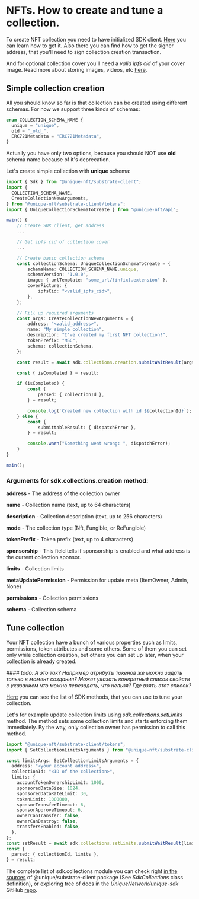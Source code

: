 # NFTs. How to create and tune a collection.

To create NFT collection you need to have initialized SDK client. [Here](./examplesSDK.md) you can learn how to get it. Also there you can find how to get the signer address, that you'll need to sign collection creation transaction.

And for optional collection cover you'll need a _valid ipfs cid_ of your cover image. Read more about storing images, videos, etc [here](#todo).

## Simple collection creation

All you should know so far is that collection can be created using different schemas. For now we support three kinds of schemas:

```typescript
enum COLLECTION_SCHEMA_NAME {
  unique = "unique",
  old = "_old_",
  ERC721Metadata = "ERC721Metadata",
}
```

Actually you have only two options, because you should NOT use **old** schema name because of it's deprecation.

Let's create simple collection with **unique** schema:

```typescript
import { Sdk } from "@unique-nft/substrate-client";
import {
  COLLECTION_SCHEMA_NAME,
  CreateCollectionNewArguments,
} from "@unique-nft/substrate-client/tokens";
import { UniqueCollectionSchemaToCreate } from "@unique-nft/api";

main() {
    // Create SDK client, get address
    ...

    // Get ipfs cid of collection cover
    ...

    // Create basic collection schema
    const collectionSchema: UniqueCollectionSchemaToCreate = {
        schemaName: COLLECTION_SCHEMA_NAME.unique,
        schemaVersion: "1.0.0",
        image: { urlTemplate: "some_url/{infix}.extension" },
        coverPicture: {
            ipfsCid: "<valid_ipfs_cid>",
        },
    };

    // Fill up required arguments
    const args: CreateCollectionNewArguments = {
        address: "<valid_address>",
        name: "My simple collection",
        description: "I've created my first NFT collection!",
        tokenPrefix: "MSC",
        schema: collectionSchema,
    };

    const result = await sdk.collections.creation.submitWaitResult(args);

    const { isCompleted } = result;

    if (isCompleted) {
        const {
            parsed: { collectionId },
        } = result;

        console.log(`Created new collection with id ${collectionId}`);
    } else {
        const {
            submittableResult: { dispatchError },
        } = result;

        console.warn("Something went wrong: ", dispatchError);
    }
}

main();

```

### Arguments for sdk.collections.creation method:

**address** - The address of the collection owner

**name** - Collection name (text, up to 64 characters)

**description** - Collection description (text, up to 256 characters)

**mode** - The collection type (Nft, Fungible, or ReFungible)

**tokenPrefix** - Token prefix (text, up to 4 characters)

**sponsorship** - This field tells if sponsorship is enabled and what address is the current collection sponsor.

**limits** - Collection limits

**metaUpdatePermission** - Permission for update meta (ItemOwner, Admin, None)

**permissions** - Collection permissions

**schema** - Collection schema

## Tune collection

Your NFT collection have a bunch of various properties such as limits, permissions, token attributes and some others. Some of them you can set only while collection creation, but others you can set up later, when your collection is already created.

_#### todo: А это так? Например атрибуты токенов же можно задать только в момент создания? Может указать конкретный список свойств с указанием что можно перезадать, что нельзя? Где взять этот список?_

[Here](https://github.com/UniqueNetwork/unique-sdk/tree/master/packages/substrate-client/tokens/methods/collection) you can see the list of SDK methods, that you can use to tune your collection.

Let's for example update collection limits using _sdk.collections.setLimits_ method. The method sets some collection limits and starts enforcing them immediately. By the way, only collection owner has permission to call this method.

```typescript
import "@unique-nft/substrate-client/tokens";
import { SetCollectionLimitsArguments } from "@unique-nft/substrate-client/tokens/types";

const limitsArgs: SetCollectionLimitsArguments = {
  address: "<your account address>",
  collectionId: "<ID of the collection>",
  limits: {
    accountTokenOwnershipLimit: 1000,
    sponsoredDataSize: 1024,
    sponsoredDataRateLimit: 30,
    tokenLimit: 1000000,
    sponsorTransferTimeout: 6,
    sponsorApproveTimeout: 6,
    ownerCanTransfer: false,
    ownerCanDestroy: false,
    transfersEnabled: false,
  },
};
const setResult = await sdk.collections.setLimits.submitWaitResult(limitsArgs);
const {
  parsed: { collectionId, limits },
} = result;
```

The complete list of sdk.collections module you can check right [in the sources](https://github.com/UniqueNetwork/unique-sdk/blob/master/packages/substrate-client/tokens/sdk-collections.ts) of @unique/substrate-client package (See _SdkCollections_ class definition), or exploring tree of docs in the _UniqueNetwork/unique-sdk_ GitHub [repo](https://github.com/UniqueNetwork/unique-sdk/tree/master/packages/substrate-client/tokens).
